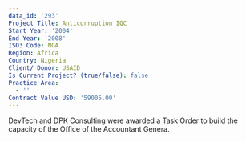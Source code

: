 ```yaml
---
data_id: '293'
Project Title: Anticorruption IQC
Start Year: '2004'
End Year: '2008'
ISO3 Code: NGA
Region: Africa
Country: Nigeria
Client/ Donor: USAID
Is Current Project? (true/false): false
Practice Area:
  - ''
Contract Value USD: '59005.00'
---
```

DevTech and DPK Consulting were awarded a Task Order to build the capacity of the Office of the Accountant Genera.